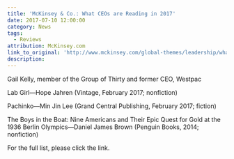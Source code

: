 ```yaml
---
title: 'McKinsey & Co.: What CEOs are Reading in 2017'
date: 2017-07-10 12:00:00
category: News
tags:
  - Reviews
attribution: McKinsey.com
link_to_original: 'http://www.mckinsey.com/global-themes/leadership/what-ceos-are-reading-in-2017'
description:
---
```



Gail Kelly, member of the Group of Thirty and former CEO, Westpac

Lab Girl—Hope Jahren (Vintage, February 2017; nonfiction)

Pachinko—Min Jin Lee (Grand Central Publishing, February 2017; fiction)

The Boys in the Boat: Nine Americans and Their Epic Quest for Gold at the 1936 Berlin Olympics—Daniel James Brown (Penguin Books, 2014; nonfiction)

For the full list, please click the link.